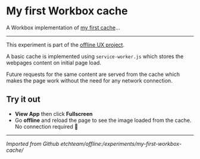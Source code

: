 # My first Workbox cache

A Workbox implementation of [my first cache](https://glitch.com/edit/#!/my-first-cache)...

---

This experiment is part of the [offline UX project](https://offline.etch.now.sh/).

A basic cache is implemented using `service-worker.js` which stores the webpages
content on initial page load.

Future requests for the same content are served from the cache which makes the
page work without the need for any network connection.

## Try it out

- **View App** then click **Fullscreen**
- Go **offline** and reload the page to see the image loaded from the cache. No
connection required 💪

---

*Imported from Github etchteam/offline:/experiments/my-first-workbox-cache/*
